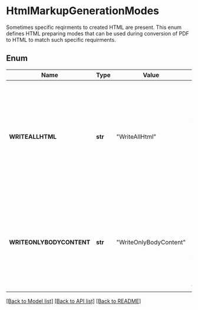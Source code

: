 ﻿# HtmlMarkupGenerationModes
Sometimes specific reqirments to created HTML are present.
This enum defines HTML preparing modes that can be used
during conversion of PDF to HTML to match such specific requirments.
            

## Enum
Name | Type | Value | Description
------------ | ------------- | ------------- | -------------
**WRITEALLHTML** | **str** | "WriteAllHtml" | Default mode any specific requirments are absent. Will be generated output that will contain all parts of HTML without any special additional processing.
**WRITEONLYBODYCONTENT** | **str** | "WriteOnlyBodyContent" | will be stripped away all HTML content that is outside HTML's body, i.e. will be left only content that is inside tags


[[Back to Model list]](../README.md#documentation-for-models) [[Back to API list]](../README.md#documentation-for-api-endpoints) [[Back to README]](../README.md)


